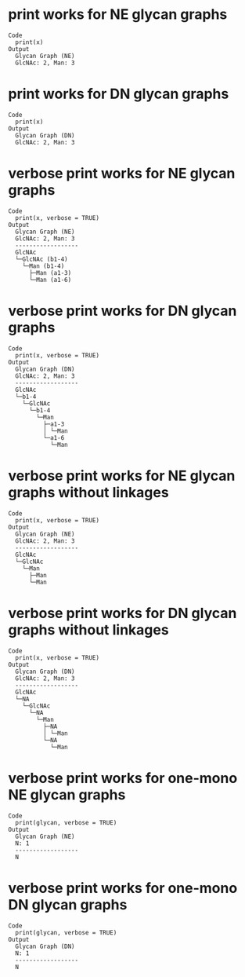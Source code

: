 # print works for NE glycan graphs

    Code
      print(x)
    Output
      Glycan Graph (NE)
      GlcNAc: 2, Man: 3

# print works for DN glycan graphs

    Code
      print(x)
    Output
      Glycan Graph (DN)
      GlcNAc: 2, Man: 3

# verbose print works for NE glycan graphs

    Code
      print(x, verbose = TRUE)
    Output
      Glycan Graph (NE)
      GlcNAc: 2, Man: 3
      ------------------
      GlcNAc
      └─GlcNAc (b1-4)
        └─Man (b1-4)
          ├─Man (a1-3)
          └─Man (a1-6)

# verbose print works for DN glycan graphs

    Code
      print(x, verbose = TRUE)
    Output
      Glycan Graph (DN)
      GlcNAc: 2, Man: 3
      ------------------
      GlcNAc
      └─b1-4
        └─GlcNAc
          └─b1-4
            └─Man
              ├─a1-3
              │ └─Man
              └─a1-6
                └─Man

# verbose print works for NE glycan graphs without linkages

    Code
      print(x, verbose = TRUE)
    Output
      Glycan Graph (NE)
      GlcNAc: 2, Man: 3
      ------------------
      GlcNAc
      └─GlcNAc
        └─Man
          ├─Man
          └─Man

# verbose print works for DN glycan graphs without linkages

    Code
      print(x, verbose = TRUE)
    Output
      Glycan Graph (DN)
      GlcNAc: 2, Man: 3
      ------------------
      GlcNAc
      └─NA
        └─GlcNAc
          └─NA
            └─Man
              ├─NA
              │ └─Man
              └─NA
                └─Man

# verbose print works for one-mono NE glycan graphs

    Code
      print(glycan, verbose = TRUE)
    Output
      Glycan Graph (NE)
      N: 1
      ------------------
      N

# verbose print works for one-mono DN glycan graphs

    Code
      print(glycan, verbose = TRUE)
    Output
      Glycan Graph (DN)
      N: 1
      ------------------
      N

